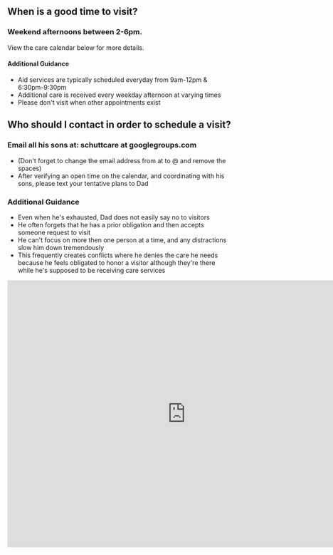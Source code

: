 ## When is a good time to visit?  
### Weekend afternoons between 2-6pm.
View the care calendar below for more details.  
#### Additional Guidance
- Aid services are typically scheduled everyday from 9am-12pm & 6:30pm-9:30pm
- Additional care is received every weekday afternoon at varying times
- Please don't visit when other appointments exist
## Who should I contact in order to schedule a visit?
### Email all his sons at: schuttcare at googlegroups.com
- (Don't forget to change the email address from at to @ and remove the spaces)
- After verifying an open time on the calendar, and coordinating with his sons, please text your tentative plans to Dad
### Additional Guidance
- Even when he's exhausted, Dad does not easily say no to visitors
- He often forgets that he has a prior obligation and then accepts someone request to visit
- He can't focus on more then one person at a time, and any distractions slow him down tremendously
- This frequently creates conflicts where he denies the care he needs because he feels obligated to honor a visitor although they're there while he's supposed to be receiving care services

<iframe src="https://calendar.google.com/calendar/embed?showTitle=0&showNav=0&showCalendars=0&height=600&wkst=1&bgcolor=%23FFFFFF&src=g3an0vd8uul6c4sroir56qjq2s%40group.calendar.google.com&color=%23691426&ctz=America%2FNew_York" style="border-width:0" width="800" height="600" frameborder="0" scrolling="no"></iframe>
